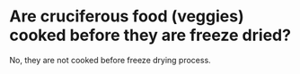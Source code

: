 # Are cruciferous food (veggies) cooked before they are freeze dried?

No, they are not cooked before freeze drying process.